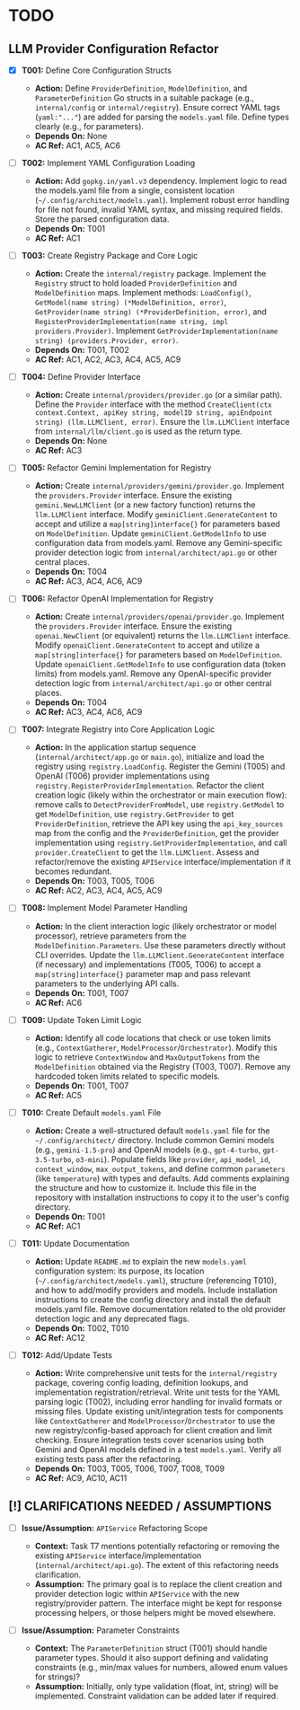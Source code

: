 # TODO

## LLM Provider Configuration Refactor

- [x] **T001:** Define Core Configuration Structs
    - **Action:** Define `ProviderDefinition`, `ModelDefinition`, and `ParameterDefinition` Go structs in a suitable package (e.g., `internal/config` or `internal/registry`). Ensure correct YAML tags (`yaml:"..."`) are added for parsing the `models.yaml` file. Define types clearly (e.g., for parameters).
    - **Depends On:** None
    - **AC Ref:** AC1, AC5, AC6

- [ ] **T002:** Implement YAML Configuration Loading
    - **Action:** Add `gopkg.in/yaml.v3` dependency. Implement logic to read the models.yaml file from a single, consistent location (`~/.config/architect/models.yaml`). Implement robust error handling for file not found, invalid YAML syntax, and missing required fields. Store the parsed configuration data.
    - **Depends On:** T001
    - **AC Ref:** AC1

- [ ] **T003:** Create Registry Package and Core Logic
    - **Action:** Create the `internal/registry` package. Implement the `Registry` struct to hold loaded `ProviderDefinition` and `ModelDefinition` maps. Implement methods: `LoadConfig()`, `GetModel(name string) (*ModelDefinition, error)`, `GetProvider(name string) (*ProviderDefinition, error)`, and `RegisterProviderImplementation(name string, impl providers.Provider)`. Implement `GetProviderImplementation(name string) (providers.Provider, error)`.
    - **Depends On:** T001, T002
    - **AC Ref:** AC1, AC2, AC3, AC4, AC5, AC9

- [ ] **T004:** Define Provider Interface
    - **Action:** Create `internal/providers/provider.go` (or a similar path). Define the `Provider` interface with the method `CreateClient(ctx context.Context, apiKey string, modelID string, apiEndpoint string) (llm.LLMClient, error)`. Ensure the `llm.LLMClient` interface from `internal/llm/client.go` is used as the return type.
    - **Depends On:** None
    - **AC Ref:** AC3

- [ ] **T005:** Refactor Gemini Implementation for Registry
    - **Action:** Create `internal/providers/gemini/provider.go`. Implement the `providers.Provider` interface. Ensure the existing `gemini.NewLLMClient` (or a new factory function) returns the `llm.LLMClient` interface. Modify `geminiClient.GenerateContent` to accept and utilize a `map[string]interface{}` for parameters based on `ModelDefinition`. Update `geminiClient.GetModelInfo` to use configuration data from models.yaml. Remove any Gemini-specific provider detection logic from `internal/architect/api.go` or other central places.
    - **Depends On:** T004
    - **AC Ref:** AC3, AC4, AC6, AC9

- [ ] **T006:** Refactor OpenAI Implementation for Registry
    - **Action:** Create `internal/providers/openai/provider.go`. Implement the `providers.Provider` interface. Ensure the existing `openai.NewClient` (or equivalent) returns the `llm.LLMClient` interface. Modify `openaiClient.GenerateContent` to accept and utilize a `map[string]interface{}` for parameters based on `ModelDefinition`. Update `openaiClient.GetModelInfo` to use configuration data (token limits) from models.yaml. Remove any OpenAI-specific provider detection logic from `internal/architect/api.go` or other central places.
    - **Depends On:** T004
    - **AC Ref:** AC3, AC4, AC6, AC9

- [ ] **T007:** Integrate Registry into Core Application Logic
    - **Action:** In the application startup sequence (`internal/architect/app.go` or `main.go`), initialize and load the registry using `registry.LoadConfig`. Register the Gemini (T005) and OpenAI (T006) provider implementations using `registry.RegisterProviderImplementation`. Refactor the client creation logic (likely within the orchestrator or main execution flow): remove calls to `DetectProviderFromModel`, use `registry.GetModel` to get `ModelDefinition`, use `registry.GetProvider` to get `ProviderDefinition`, retrieve the API key using the `api_key_sources` map from the config and the `ProviderDefinition`, get the provider implementation using `registry.GetProviderImplementation`, and call `provider.CreateClient` to get the `llm.LLMClient`. Assess and refactor/remove the existing `APIService` interface/implementation if it becomes redundant.
    - **Depends On:** T003, T005, T006
    - **AC Ref:** AC2, AC3, AC4, AC5, AC9

- [ ] **T008:** Implement Model Parameter Handling
    - **Action:** In the client interaction logic (likely orchestrator or model processor), retrieve parameters from the `ModelDefinition.Parameters`. Use these parameters directly without CLI overrides. Update the `llm.LLMClient.GenerateContent` interface (if necessary) and implementations (T005, T006) to accept a `map[string]interface{}` parameter map and pass relevant parameters to the underlying API calls.
    - **Depends On:** T001, T007
    - **AC Ref:** AC6

- [ ] **T009:** Update Token Limit Logic
    - **Action:** Identify all code locations that check or use token limits (e.g., `ContextGatherer`, `ModelProcessor`/`Orchestrator`). Modify this logic to retrieve `ContextWindow` and `MaxOutputTokens` from the `ModelDefinition` obtained via the Registry (T003, T007). Remove any hardcoded token limits related to specific models.
    - **Depends On:** T001, T007
    - **AC Ref:** AC5

- [ ] **T010:** Create Default `models.yaml` File
    - **Action:** Create a well-structured default `models.yaml` file for the `~/.config/architect/` directory. Include common Gemini models (e.g., `gemini-1.5-pro`) and OpenAI models (e.g., `gpt-4-turbo`, `gpt-3.5-turbo`, `o3-mini`). Populate fields like `provider`, `api_model_id`, `context_window`, `max_output_tokens`, and define common `parameters` (like `temperature`) with types and defaults. Add comments explaining the structure and how to customize it. Include this file in the repository with installation instructions to copy it to the user's config directory.
    - **Depends On:** T001
    - **AC Ref:** AC1

- [ ] **T011:** Update Documentation
    - **Action:** Update `README.md` to explain the new `models.yaml` configuration system: its purpose, its location (`~/.config/architect/models.yaml`), structure (referencing T010), and how to add/modify providers and models. Include installation instructions to create the config directory and install the default models.yaml file. Remove documentation related to the old provider detection logic and any deprecated flags.
    - **Depends On:** T002, T010
    - **AC Ref:** AC12

- [ ] **T012:** Add/Update Tests
    - **Action:** Write comprehensive unit tests for the `internal/registry` package, covering config loading, definition lookups, and implementation registration/retrieval. Write unit tests for the YAML parsing logic (T002), including error handling for invalid formats or missing files. Update existing unit/integration tests for components like `ContextGatherer` and `ModelProcessor`/`Orchestrator` to use the new registry/config-based approach for client creation and limit checking. Ensure integration tests cover scenarios using both Gemini and OpenAI models defined in a test `models.yaml`. Verify all existing tests pass after the refactoring.
    - **Depends On:** T003, T005, T006, T007, T008, T009
    - **AC Ref:** AC9, AC10, AC11

## [!] CLARIFICATIONS NEEDED / ASSUMPTIONS

- [ ] **Issue/Assumption:** `APIService` Refactoring Scope
    - **Context:** Task T7 mentions potentially refactoring or removing the existing `APIService` interface/implementation (`internal/architect/api.go`). The extent of this refactoring needs clarification.
    - **Assumption:** The primary goal is to replace the client creation and provider detection logic within `APIService` with the new registry/provider pattern. The interface might be kept for response processing helpers, or those helpers might be moved elsewhere.

- [ ] **Issue/Assumption:** Parameter Constraints
    - **Context:** The `ParameterDefinition` struct (T001) should handle parameter types. Should it also support defining and validating constraints (e.g., min/max values for numbers, allowed enum values for strings)?
    - **Assumption:** Initially, only type validation (float, int, string) will be implemented. Constraint validation can be added later if required.
